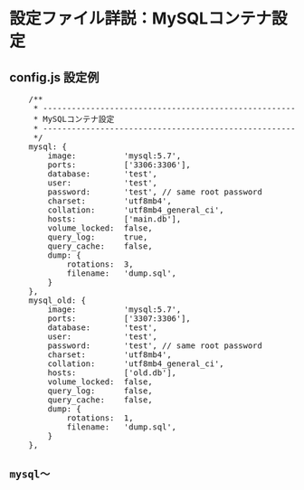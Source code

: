 
# 設定ファイル詳説：MySQLコンテナ設定

## config.js 設定例
<pre class="cmd">
    /**
     * ---------------------------------------------------------------
     * MySQLコンテナ設定
     * ---------------------------------------------------------------
     */
    mysql: {
        image:          'mysql:5.7',
        ports:          ['3306:3306'],
        database:       'test',
        user:           'test',
        password:       'test', // same root password
        charset:        'utf8mb4',
        collation:      'utf8mb4_general_ci',
        hosts:          ['main.db'],
        volume_locked:  false,
        query_log:      true,
        query_cache:    false,
        dump: {
            rotations:  3,
            filename:   'dump.sql',
        }
    },
    mysql_old: {
        image:          'mysql:5.7',
        ports:          ['3307:3306'],
        database:       'test',
        user:           'test',
        password:       'test', // same root password
        charset:        'utf8mb4',
        collation:      'utf8mb4_general_ci',
        hosts:          ['old.db'],
        volume_locked:  false,
        query_log:      false,
        query_cache:    false,
        dump: {
            rotations:  1,
            filename:   'dump.sql',
        }
    },
</pre>

## `mysql～`
